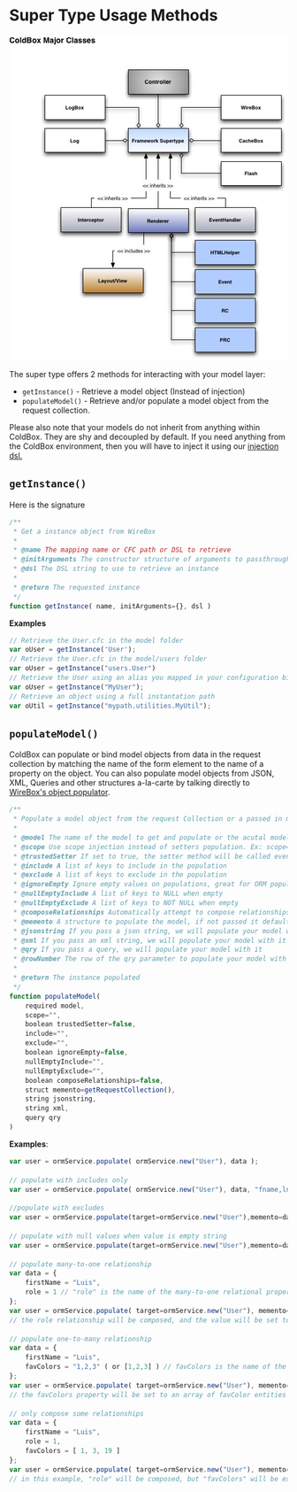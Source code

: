# Super Type Usage Methods



![ColdBox Major Classes UML](../../.gitbook/assets/ColdBoxMajorClasses.jpg)

The super type offers 2 methods for interacting with your model layer:

* `getInstance()` - Retrieve a model object (Instead of injection)
* `populateModel()` - Retrieve and/or populate a model object from the request collection.

Please also note that your models do not inherit from anything within ColdBox. They are shy and decoupled by default.  If you need anything from the ColdBox environment, then you will have to inject it using our [injection dsl.](injection-dsl/)

## `getInstance()`

Here is the signature

```javascript
/**
 * Get a instance object from WireBox
 *
 * @name The mapping name or CFC path or DSL to retrieve
 * @initArguments The constructor structure of arguments to passthrough when initializing the instance
 * @dsl The DSL string to use to retrieve an instance
 *
 * @return The requested instance
 */
function getInstance( name, initArguments={}, dsl )
```

**Examples**

```javascript
// Retrieve the User.cfc in the model folder
var oUser = getInstance('User');
// Retrieve the User.cfc in the model/users folder
var oUser = getInstance("users.User")
// Retrieve the User using an alias you mapped in your configuration binder
var oUser = getInstance("MyUser");
// Retrieve an object using a full instantation path
var oUtil = getInstance("mypath.utilities.MyUtil");
```

## `populateModel()`

ColdBox can populate or bind model objects from data in the request collection by matching the name of the form element to the name of a property on the object. You can also populate model objects from JSON, XML, Queries and other structures a-la-carte by talking directly to [WireBox's object populator](https://wirebox.ortusbooks.com/advanced-topics/wirebox-object-populator).

```javascript
/**
 * Populate a model object from the request Collection or a passed in memento structure
 *
 * @model The name of the model to get and populate or the acutal model object. If you already have an instance of a model, then use the populateBean() method
 * @scope Use scope injection instead of setters population. Ex: scope=variables.instance.
 * @trustedSetter If set to true, the setter method will be called even if it does not exist in the object
 * @include A list of keys to include in the population
 * @exclude A list of keys to exclude in the population
 * @ignoreEmpty Ignore empty values on populations, great for ORM population
 * @nullEmptyInclude A list of keys to NULL when empty
 * @nullEmptyExclude A list of keys to NOT NULL when empty
 * @composeRelationships Automatically attempt to compose relationships from memento
 * @memento A structure to populate the model, if not passed it defaults to the request collection
 * @jsonstring If you pass a json string, we will populate your model with it
 * @xml If you pass an xml string, we will populate your model with it
 * @qry If you pass a query, we will populate your model with it
 * @rowNumber The row of the qry parameter to populate your model with
 *
 * @return The instance populated
 */
function populateModel(
	required model,
	scope="",
	boolean trustedSetter=false,
	include="",
	exclude="",
	boolean ignoreEmpty=false,
	nullEmptyInclude="",
	nullEmptyExclude="",
	boolean composeRelationships=false,
	struct memento=getRequestCollection(),
	string jsonstring,
	string xml,
	query qry
)
```

**Examples**:

```javascript
var user = ormService.populate( ormService.new("User"), data );

// populate with includes only
var user = ormService.populate( ormService.new("User"), data, "fname,lname,email" );

//populate with excludes
var user = ormService.populate(target=ormService.new("User"),memento=data,exclude="id,setup,total" );

// populate with null values when value is empty string
var user = ormService.populate(target=ormService.new("User"),memento=data,nullEmptyInclude="lastName,dateOfBirth" );

// populate many-to-one relationship
var data = {
    firstName = "Luis",
    role = 1 // "role" is the name of the many-to-one relational property, and one is the key value
};
var user = ormService.populate( target=ormService.new("User"), memento=data, composeRelationships=true );
// the role relationship will be composed, and the value will be set to the appropriate instance of the Role model

// populate one-to-many relationship
var data = {
    firstName = "Luis",
    favColors = "1,2,3" ( or [1,2,3] ) // favColors is the name of the one-to-many relational property, and 1, 2 and 3 are key values of favColor models
};
var user = ormService.populate( target=ormService.new("User"), memento=data, composeRelationships=true );
// the favColors property will be set to an array of favColor entities

// only compose some relationships
var data = {
    firstName = "Luis",
    role = 1,
    favColors = [ 1, 3, 19 ]
};
var user = ormService.populate( target=ormService.new("User"), memento=data, composeRelationships=true, exclude="favColors" );
// in this example, "role" will be composed, but "favColors" will be excluded
```
